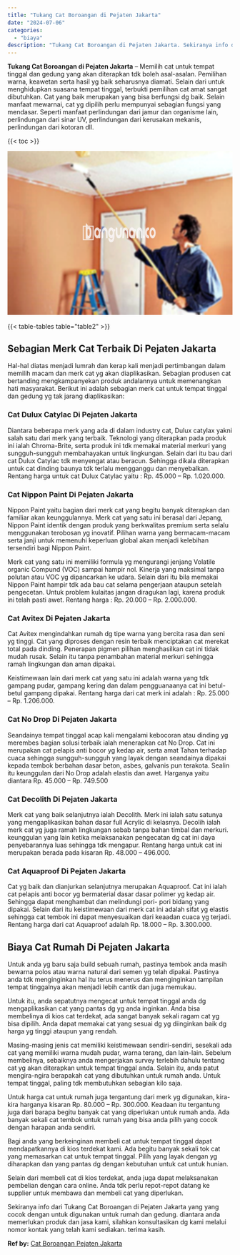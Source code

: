 ```yaml
---
title: "Tukang Cat Boroangan di Pejaten Jakarta"
date: "2024-07-06"
categories: 
  - "biaya"
description: "Tukang Cat Boroangan di Pejaten Jakarta. Sekiranya info dari Tukang Cat Boroangan di Pejaten Jakarta yang yang cocok dengan untuk digunakan untuk rumah dan g..."
---
```


**Tukang Cat Boroangan di Pejaten Jakarta** – Memilih cat untuk tempat tinggal dan gedung yang akan diterapkan tdk boleh asal-asalan. Pemilihan warna, keawetan serta hasil yg baik seharusnya diamati. Selain dari untuk menghidupkan suasana tempat tinggal, terbukti pemilihan cat amat sangat dibutuhkan. Cat yang baik merupakan yang bisa berfungsi dg baik. Selain manfaat mewarnai, cat yg dipilih perlu mempunyai sebagian fungsi yang mendasar. Seperti manfaat perlindungan dari jamur dan organisme lain, perlindungan dari sinar UV, perlindungan dari kerusakan mekanis, perlindungan dari kotoran dll.

{{< toc >}}

![Tukang Cat Boroangan di Pejaten Jakarta](/images/jasa-cat-murah08.png)

{{< table-tables table="table2" >}}

## Sebagian Merk Cat Terbaik Di Pejaten Jakarta

Hal-hal diatas menjadi lumrah dan kerap kali menjadi pertimbangan dalam memilih macam dan merk cat yg akan diaplikasikan. Sebagian produsen cat bertanding mengkampanyekan produk andalannya untuk memenangkan hati masyarakat. Berikut ini adalah sebagian merk cat untuk tempat tinggal dan gedung yg tak jarang diaplikasikan:

### Cat Dulux Catylac Di Pejaten Jakarta

Diantara beberapa merk yang ada di dalam industry cat, Dulux catylax yakni salah satu dari merk yang terbaik. Teknologi yang diterapkan pada produk ini ialah Chroma-Brite, serta produk ini tdk memakai material merkuri yang sungguh-sungguh membahayakan untuk lingkungan. Selain dari itu bau dari cat Dulux Catylac tdk menyengat atau beracun. Sehingga dikala diterapkan untuk cat dinding baunya tdk terlalu mengganggu dan menyebalkan. Rentang harga untuk cat Dulux Catylac yaitu : Rp. 45.000 – Rp. 1.020.000.

### Cat Nippon Paint Di Pejaten Jakarta

Nippon Paint yaitu bagian dari merk cat yang begitu banyak diterapkan dan familiar akan keunggulannya. Merk cat yang satu ini berasal dari Jepang, Nippon Paint identik dengan produk yang berkwalitas premium serta selalu menggunakan terobosan yg inovatif. Pilihan warna yang bermacam-macam serta janji untuk memenuhi keperluan global akan menjadi kelebihan tersendiri bagi Nippon Paint.

Merk cat yang satu ini memiliki formula yg mengurangi jenjang Volatile organic Compund (VOC) sampai hampir nol. Kinerja yang maksimal tanpa polutan atau VOC yg dipancarkan ke udara. Selain dari itu bila memakai Nippon Paint hampir tdk ada bau cat selama pengerjaan ataupun setelah pengecetan. Untuk problem kulaitas jangan diragukan lagi, karena produk ini telah pasti awet. Rentang harga : Rp. 20.000 – Rp. 2.000.000.

### Cat Avitex Di Pejaten Jakarta

Cat Avitex mengindahkan rumah dg tipe warna yang bercita rasa dan seni yg tinggi. Cat yang diproses dengan resin terbaik menciptakan cat merekat total pada dinding. Penerapan pigmen pilihan menghasilkan cat ini tidak mudah rusak. Selain itu tanpa penambahan material merkuri sehingga ramah lingkungan dan aman dipakai.

Keistimewaan lain dari merk cat yang satu ini adalah warna yang tdk gampang pudar, gampang kering dan dalam pengguanaanya cat ini betul-betul gampang dipakai. Rentang harga dari cat merk ini adalah : Rp. 25.000 – Rp. 1.206.000.

### Cat No Drop Di Pejaten Jakarta

Seandainya tempat tinggal acap kali mengalami kebocoran atau dinding yg merembes bagian solusi terbaik ialah menerapkan cat No Drop. Cat ini merupakan cat pelapis anti bocor yg kedap air, serta amat Tahan terhadap cuaca sehingga sungguh-sungguh yang layak dengan seandainya dipakai kepada tembok berbahan dasar beton, asbes, galvanis pun terakota. Sealin itu keunggulan dari No Drop adalah elastis dan awet. Harganya yaitu diantara Rp. 45.000 – Rp. 749.500

### Cat Decolith Di Pejaten Jakarta

Merk cat yang baik selanjutnya ialah Decolith. Merk ini ialah satu satunya yang mengaplikasikan bahan dasar full Acrylic di kelasnya. Decolih ialah merk cat yg juga ramah lingkungan sebab tanpa bahan timbal dan merkuri. keunggulan yang lain ketika melaksanakan pengecatan dg cat ini daya penyebarannya luas sehingga tdk mengapur. Rentang harga untuk cat ini merupakan berada pada kisaran Rp. 48.000 – 496.000.

### Cat Aquaproof Di Pejaten Jakarta

Cat yg baik dan dianjurkan selanjutnya merupakan Aquaproof. Cat ini ialah cat pelapis anti bocor yg bermaterial dasar dasar polimer yg kedap air. Sehingga dapat menghambat dan melindungi pori- pori bidang yang dipakai. Selain dari itu keistimewaan dari merk cat ini adalah sifat yg elastis sehingga cat tembok ini dapat menyesuaikan dari keaadan cuaca yg terjadi. Rentang harga dari cat Aquaproof adalah Rp. 18.000 – Rp. 3.300.000.

## Biaya Cat Rumah Di Pejaten Jakarta

Untuk anda yg baru saja build sebuah rumah, pastinya tembok anda masih bewarna polos atau warna natural dari semen yg telah dipakai. Pastinya anda tdk menginginkan hal itu terus menerus dan menginginkan tampilan tempat tinggalnya akan menjadi lebih cantik dan juga memukau.

Untuk itu, anda sepatutnya mengecat untuk tempat tinggal anda dg mengaplikasikan cat yang pantas dg yg anda inginkan. Anda bisa membelinya di kios cat terdekat, ada sangat banyak sekali ragam cat yg bisa dipilih. Anda dapat memakai cat yang sesuai dg yg diinginkan baik dg harga yg tinggi ataupun yang rendah.

Masing-masing jenis cat memiliki keistimewaan sendiri-sendiri, sesekali ada cat yang memiliki warna mudah pudar, warna terang, dan lain-lain. Sebelum membelinya, sebaiknya anda mengerjakan survey terlebih dahulu tentang cat yg akan diterapkan untuk tempat tinggal anda. Selain itu, anda patut mengira-ngira berapakah cat yang dibutuhkan untuk rumah anda. Untuk tempat tinggal, paling tdk membutuhkan sebagian kilo saja.

Untuk harga cat untuk rumah juga tergantung dari merk yg digunakan, kira-kira harganya kisaran Rp. 80.000 – Rp. 300.000. Keadaan itu tergantung juga dari barapa begitu banyak cat yang diperlukan untuk rumah anda. Ada banyak sekali cat tembok untuk rumah yang bisa anda pilih yang cocok dengan harapan anda sendiri.

Bagi anda yang berkeinginan membeli cat untuk tempat tinggal dapat mendapatkannya di kios terdekat kami. Ada begitu banyak sekali tok cat yang memasarkan cat untuk tempat tinggal. Pilih yang layak dengan yg diharapkan dan yang pantas dg dengan kebutuhan untuk cat untuk hunian.

Selain dari membeli cat di kios terdekat, anda juga dapat melaksanakan pembelian dengan cara online. Anda tdk perlu repot-repot datang ke supplier untuk membawa dan membeli cat yang diperlukan.

Sekiranya info dari Tukang Cat Boroangan di Pejaten Jakarta yang yang cocok dengan untuk digunakan untuk rumah dan gedung. diantara anda memerlukan produk dan jasa kami, silahkan konsultasikan dg kami melalui nomor kontak yang telah kami sediakan. terima kasih.

**Ref by:** [Cat Boroangan Pejaten Jakarta](https://id.wikipedia.org/wiki/Cat)
